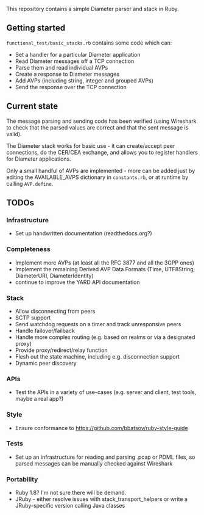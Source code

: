 This repository contains a simple Diameter parser and stack in Ruby.

## Getting started

`functional_test/basic_stacks.rb` contains some code which can:

* Set a handler for a particular Diameter application
* Read Diameter messages off a TCP connection
* Parse them and read individual AVPs
* Create a response to Diameter messages
* Add AVPs (including string, integer and grouped AVPs)
* Send the response over the TCP connection

## Current state

The message parsing and sending code has been verified (using Wireshark to check that the parsed values are correct and that the sent message is valid).

The Diameter stack works for basic use - it can create/accept peer connections, do the CER/CEA exchange, and allows you to register handlers for Diameter applications.

Only a small handful of AVPs are implemented - more can be added just by editing the AVAILABLE_AVPS dictionary in  `constants.rb`, or at runtime by calling `AVP.define`.

## TODOs

### Infrastructure
* Set up handwritten documentation (readthedocs.org?)

### Completeness
* Implement more AVPs (at least all the RFC 3877 and all the 3GPP ones)
* Implement the remaining Derived AVP Data Formats (Time, UTF8String, DiameterURI, DiameterIdentity)
* continue to improve the YARD API documentation

### Stack
* Allow disconnecting from peers
* SCTP support
* Send watchdog requests on a timer and track unresponsive peers
* Handle failover/failback
* Handle more complex routing (e.g. based on realms or via a designated proxy)
* Provide proxy/redirect/relay function
* Flesh out the state machine, including e.g. disconnection support
* Dynamic peer discovery

### APIs
* Test the APIs in a variety of use-cases (e.g. server and client, test tools, maybe a real app?)

### Style
* Ensure conformance to https://github.com/bbatsov/ruby-style-guide

### Tests
* Set up an infrastructure for reading and parsing .pcap or PDML files, so parsed messages can be manually checked against Wireshark

### Portability
* Ruby 1.8? I'm not sure there will be demand.
* JRuby - either resolve issues with stack_transport_helpers or write a JRuby-specific version calling Java classes
